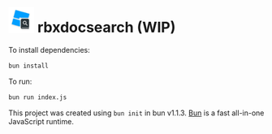 <picture>
    <h1>
    <source media="(prefers-color-scheme: dark)" srcset="assets/profile-dark.png" width="10%" height="10%">
    <img src="assets/profile-light.png" width="10%" height="10%">
    rbxdocsearch (WIP)
    </h1>
</picture>

To install dependencies:

```bash
bun install
```

To run:

```bash
bun run index.js
```

This project was created using `bun init` in bun v1.1.3. [Bun](https://bun.sh) is a fast all-in-one JavaScript runtime.
